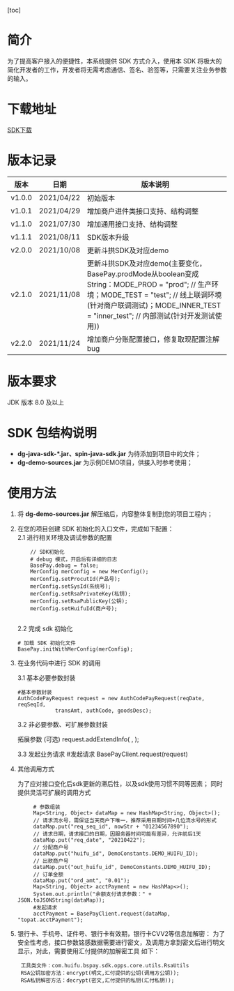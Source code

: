 [toc]
# 简介

为了提高客户接入的便捷性，本系统提供 SDK 方式介入，使用本 SDK 将极大的简化开发者的工作，开发者将无需考虑通信、签名、验签等，只需要关注业务参数的输入。

# 下载地址

[SDK下载](https://paas.huifu.com/docs/partners/devtools/#/README)

# 版本记录

| 版本 | 日期 | 版本说明 | 
| --- | --- | --- | 
|v1.0.0 |	2021/04/22| 	初始版本
|v1.0.1 |	2021/04/29 |	增加商户进件类接口支持、结构调整
|v1.1.0 	|2021/07/30 	|增加通用接口支持、结构调整
|v1.1.1 	|2021/08/11 	|SDK版本升级
|v2.0.0 	|2021/10/08 |	更新斗拱SDK及对应demo
|v2.1.0 	|2021/11/08 |	更新斗拱SDK及对应demo(主要变化，BasePay.prodMode从boolean变成String：MODE_PROD = "prod"; // 生产环境；MODE_TEST = "test"; // 线上联调环境(针对商户联调测试)；MODE_INNER_TEST = "inner_test"; // 内部测试(针对开发测试使用))
|v2.2.0 	|2021/11/24 |	增加商户分账配置接口，修复取现配置注解bug
# 版本要求

JDK 版本 8.0 及以上

# SDK 包结构说明

- **dg-java-sdk-*.jar、spin-java-sdk.jar** 为待添加到项目中的文件；
- **dg-demo-sources.jar** 为示例DEMO项目，供接入时参考使用；

# 使用方法
1. 将 **dg-demo-sources.jar** 解压缩后，内容整体复制到您的项目工程内；
2. 在您的项目创建 SDK 初始化的入口文件，完成如下配置：  
   2.1 进行相关环境及调试参数的配置  

    ```
		// SDK初始化
		# debug 模式，开启后有详细的日志
		BasePay.debug = false;
		MerConfig merConfig = new MerConfig();
        merConfig.setProcutId(产品号);
        merConfig.setSysId(系统号);
        merConfig.setRsaPrivateKey(私钥);
        merConfig.setRsaPublicKey(公钥);
        merConfig.setHuifuId(商户号);
		
    ```

   2.2 完成 sdk 初始化

    ```
    # 加载 SDK 初始化文件
    BasePay.initWithMerConfig(merConfig);
    ```

3. 在业务代码中进行 SDK 的调用

   3.1 基本必要参数封装

    ```
    #基本参数封装
    AuthCodePayRequest request = new AuthCodePayRequest(reqDate, reqSeqId,
                transAmt, authCode, goodsDesc);
    ```
   
   3.2 非必要参数、可扩展参数封装
   
    拓展参数 (可选)
    request.addExtendInfo( , );

   3.3 发起业务请求
    #发起请求
    BasePayClient.request(request)

4. 其他调用方式

   为了应对接口变化后sdk更新的滞后性，以及sdk使用习惯不同等因素；
   同时提供灵活可扩展的调用方式
   ```
        # 参数组装
        Map<String, Object> dataMap = new HashMap<String, Object>();
        // 请求流水号，需保证当天商户下唯一，推荐采用日期时间+几位流水号的形式
        dataMap.put("req_seq_id", nowStr + "01234567890");
        // 请求日期，请求接口的日期，因服务器时间可能有差异，允许前后1天
        dataMap.put("req_date", "20210422");
        // 分配商户号
        dataMap.put("huifu_id", DemoConstants.DEMO_HUIFU_ID);
        // 出款商户号
        dataMap.put("out_huifu_id", DemoConstants.DEMO_HUIFU_ID);
        // 订单金额
        dataMap.put("ord_amt", "0.01");
        Map<String, Object> acctPayment = new HashMap<>();
        System.out.println("余额支付请求参数：" + JSON.toJSONString(dataMap));
		#发起请求
        acctPayment = BasePayClient.request(dataMap, "topat.acctPayment");

5. 银行卡、手机号、证件号、银行卡有效期，银行卡CVV2等信息加解密：
	为了安全性考虑，接口参数铭感数据需要进行密文，及调用方拿到密文后进行明文显示，对此，需要使用汇付提供的加解密工具
	如下：
		
		工具类文件：com.huifu.bspay.sdk.opps.core.utils.RsaUtils
		RSA公钥加密方法：encrypt(明文,汇付提供的公钥(调用方公钥));
		RSA私钥解密方法：decrypt(密文,汇付提供的私钥(汇付私钥));
	
```